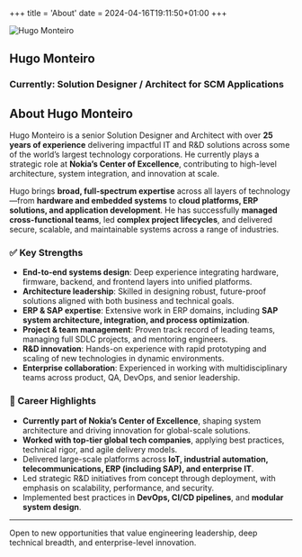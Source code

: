+++
title = 'About'
date = 2024-04-16T19:11:50+01:00
+++
<section class="home-about"><div class="avatar"><img class="size-l" src="/images/avatar.png" alt="Hugo Monteiro"></div><h1>Hugo Monteiro</h1><h3>Currently: Solution Designer / Architect for SCM Applications</h3></section>

## About Hugo Monteiro

Hugo Monteiro is a senior Solution Designer and Architect with over **25 years of experience** delivering impactful IT and R&D solutions across some of the world’s largest technology corporations. He currently plays a strategic role at **Nokia’s Center of Excellence**, contributing to high-level architecture, system integration, and innovation at scale.

Hugo brings **broad, full-spectrum expertise** across all layers of technology—from **hardware and embedded systems** to **cloud platforms, ERP solutions, and application development**. He has successfully **managed cross-functional teams**, led **complex project lifecycles**, and delivered secure, scalable, and maintainable systems across a range of industries.

### ✅ Key Strengths

- **End-to-end systems design**: Deep experience integrating hardware, firmware, backend, and frontend layers into unified platforms.  
- **Architecture leadership**: Skilled in designing robust, future-proof solutions aligned with both business and technical goals.  
- **ERP & SAP expertise**: Extensive work in ERP domains, including **SAP system architecture, integration, and process optimization**.  
- **Project & team management**: Proven track record of leading teams, managing full SDLC projects, and mentoring engineers.  
- **R&D innovation**: Hands-on experience with rapid prototyping and scaling of new technologies in dynamic environments.  
- **Enterprise collaboration**: Experienced in working with multidisciplinary teams across product, QA, DevOps, and senior leadership.

### 🚀 Career Highlights

- **Currently part of Nokia’s Center of Excellence**, shaping system architecture and driving innovation for global-scale solutions.  
- **Worked with top-tier global tech companies**, applying best practices, technical rigor, and agile delivery models.  
- Delivered large-scale platforms across **IoT, industrial automation, telecommunications, ERP (including SAP), and enterprise IT**.  
- Led strategic R&D initiatives from concept through deployment, with emphasis on scalability, performance, and security.  
- Implemented best practices in **DevOps, CI/CD pipelines**, and **modular system design**.

---

Open to new opportunities that value engineering leadership, deep technical breadth, and enterprise-level innovation.
